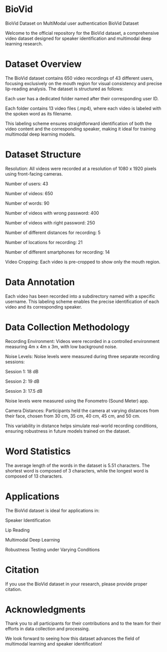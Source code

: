# BioVid
BioVid Dataset on MultiModal user authentication
BioVid Dataset

Welcome to the official repository for the BioVid dataset, a comprehensive video dataset designed for speaker identification and multimodal deep learning research.

# Dataset Overview

The BioVid dataset contains 650 video recordings of 43 different users, focusing exclusively on the mouth region for visual consistency and precise lip-reading analysis. The dataset is structured as follows:

Each user has a dedicated folder named after their corresponding user ID.

Each folder contains 13 video files (.mp4), where each video is labeled with the spoken word as its filename.

This labeling scheme ensures straightforward identification of both the video content and the corresponding speaker, making it ideal for training multimodal deep learning models.

# Dataset Structure

Resolution: All videos were recorded at a resolution of 1080 x 1920 pixels using front-facing cameras.

Number of users: 43

Number of videos: 650

Number of words: 90

Number of videos with wrong password: 400

Number of videos with right password: 250

Number of different distances for recording: 5

Number of locations for recording: 21

Number of different smartphones for recording: 14

Video Cropping: Each video is pre-cropped to show only the mouth region.

# Data Annotation

Each video has been recorded into a subdirectory named with a specific username. This labeling scheme enables the precise identification of each video and its corresponding speaker. 

# Data Collection Methodology

Recording Environment: Videos were recorded in a controlled environment measuring 4m x 4m x 3m, with low background noise.

Noise Levels: Noise levels were measured during three separate recording sessions:

Session 1: 18 dB

Session 2: 19 dB

Session 3: 17.5 dB

Noise levels were measured using the Fonometro (Sound Meter) app.

Camera Distances: Participants held the camera at varying distances from their face, chosen from 30 cm, 35 cm, 40 cm, 45 cm, and 50 cm.

This variability in distance helps simulate real-world recording conditions, ensuring robustness in future models trained on the dataset.

# Word Statistics

The average length of the words in the dataset is 5.51 characters. The shortest word is composed of 3 characters, while the longest word is composed of 13 characters.

# Applications

The BioVid dataset is ideal for applications in:

Speaker Identification

Lip Reading

Multimodal Deep Learning

Robustness Testing under Varying Conditions

# Citation

If you use the BioVid dataset in your research, please provide proper citation.

# Acknowledgments

Thank you to all participants for their contributions and to the team for their efforts in data collection and processing.

We look forward to seeing how this dataset advances the field of multimodal learning and speaker identification!


